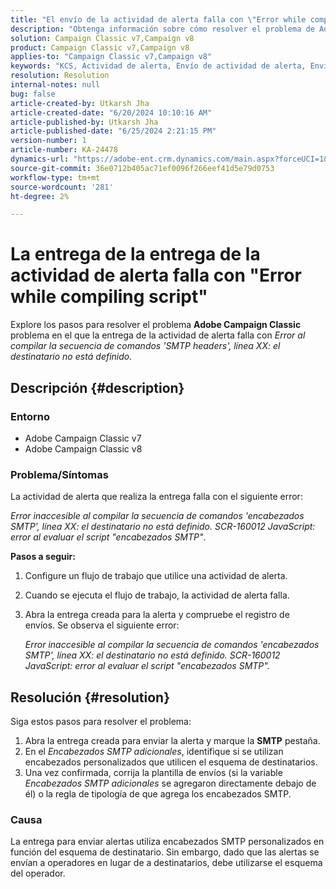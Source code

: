 ```yaml
---
title: "El envío de la actividad de alerta falla con \"Error while compiling script\""
description: "Obtenga información sobre cómo resolver el problema de Adobe Campaign Classic donde la entrega de la actividad de alerta falla con \"Error while compiling script\"."
solution: Campaign Classic v7,Campaign v8
product: Campaign Classic v7,Campaign v8
applies-to: "Campaign Classic v7,Campaign v8"
keywords: "KCS, Actividad de alerta, Envío de actividad de alerta, Envío de actividad de alerta falla"
resolution: Resolution
internal-notes: null
bug: false
article-created-by: Utkarsh Jha
article-created-date: "6/20/2024 10:10:16 AM"
article-published-by: Utkarsh Jha
article-published-date: "6/25/2024 2:21:15 PM"
version-number: 1
article-number: KA-24478
dynamics-url: "https://adobe-ent.crm.dynamics.com/main.aspx?forceUCI=1&pagetype=entityrecord&etn=knowledgearticle&id=e9bae346-ed2e-ef11-840a-00224809e160"
source-git-commit: 36e0712b405ac71ef0096f266eef41d5e79d0753
workflow-type: tm+mt
source-wordcount: '281'
ht-degree: 2%

---
```


# La entrega de la entrega de la actividad de alerta falla con &quot;Error while compiling script&quot;


Explore los pasos para resolver el problema <b>Adobe Campaign Classic</b> problema en el que la entrega de la actividad de alerta falla con *Error al compilar la secuencia de comandos &#39;SMTP headers&#39;, línea XX: el destinatario no está definido.*

## Descripción {#description}


### Entorno

- Adobe Campaign Classic v7
- Adobe Campaign Classic v8


### Problema/Síntomas

La actividad de alerta que realiza la entrega falla con el siguiente error:

*Error inaccesible al compilar la secuencia de comandos &#39;encabezados SMTP&#39;, línea XX: el destinatario no está definido. SCR-160012 JavaScript: error al evaluar el script &quot;encabezados SMTP&quot;*.

<b>Pasos a seguir:</b>

1. Configure un flujo de trabajo que utilice una actividad de alerta.
2. Cuando se ejecuta el flujo de trabajo, la actividad de alerta falla.
3. Abra la entrega creada para la alerta y compruebe el registro de envíos. Se observa el siguiente error:

   *Error inaccesible al compilar la secuencia de comandos &#39;encabezados SMTP&#39;, línea XX: el destinatario no está definido. SCR-160012 JavaScript: error al evaluar el script &quot;encabezados SMTP&quot;.*



## Resolución {#resolution}


Siga estos pasos para resolver el problema:

1. Abra la entrega creada para enviar la alerta y marque la <b>SMTP</b> pestaña.
2. En el *Encabezados SMTP adicionales*, identifique si se utilizan encabezados personalizados que utilicen el esquema de destinatarios.
3. Una vez confirmada, corrija la plantilla de envíos (si la variable *Encabezados SMTP adicionales* se agregaron directamente debajo de él) o la regla de tipología de que agrega los encabezados SMTP.




### Causa

La entrega para enviar alertas utiliza encabezados SMTP personalizados en función del esquema de destinatario. Sin embargo, dado que las alertas se envían a operadores en lugar de a destinatarios, debe utilizarse el esquema del operador.

